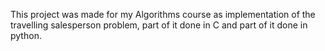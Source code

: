 This project was made for my Algorithms course as implementation of the travelling salesperson problem, part of it done in C and part of it done in python.
